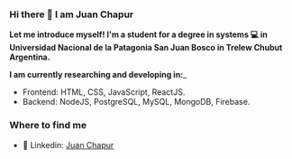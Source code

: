### Hi there 👋 I am Juan Chapur

__Let me introduce myself! I'm a student for a degree in systems 💻 in Universidad Nacional de la Patagonia San Juan Bosco in Trelew Chubut Argentina.__

__I am currently researching and developing in:___

- Frontend: HTML, CSS, JavaScript, ReactJS.
- Backend: NodeJS, PostgreSQL, MySQL, MongoDB, Firebase.

### Where to find me

- 👔 Linkedin: [Juan Chapur](https://www.linkedin.com/in/juanchapur/)
